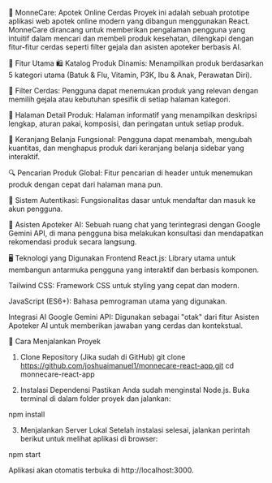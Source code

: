 🏥 MonneCare: Apotek Online Cerdas
Proyek ini adalah sebuah prototipe aplikasi web apotek online modern yang dibangun menggunakan React. MonneCare dirancang untuk memberikan pengalaman pengguna yang intuitif dalam mencari dan membeli produk kesehatan, dilengkapi dengan fitur-fitur cerdas seperti filter gejala dan asisten apoteker berbasis AI.

🧩 Fitur Utama
🛍️ Katalog Produk Dinamis: Menampilkan produk berdasarkan 5 kategori utama (Batuk & Flu, Vitamin, P3K, Ibu & Anak, Perawatan Diri).

🧠 Filter Cerdas: Pengguna dapat menemukan produk yang relevan dengan memilih gejala atau kebutuhan spesifik di setiap halaman kategori.

📄 Halaman Detail Produk: Halaman informatif yang menampilkan deskripsi lengkap, aturan pakai, komposisi, dan peringatan untuk setiap produk.

🛒 Keranjang Belanja Fungsional: Pengguna dapat menambah, mengubah kuantitas, dan menghapus produk dari keranjang belanja sidebar yang interaktif.

🔍 Pencarian Produk Global: Fitur pencarian di header untuk menemukan produk dengan cepat dari halaman mana pun.

👤 Sistem Autentikasi: Fungsionalitas dasar untuk mendaftar dan masuk ke akun pengguna.

🤖 Asisten Apoteker AI: Sebuah ruang chat yang terintegrasi dengan Google Gemini API, di mana pengguna bisa melakukan konsultasi dan mendapatkan rekomendasi produk secara langsung.

🖥️ Teknologi yang Digunakan
Frontend
React.js: Library utama untuk membangun antarmuka pengguna yang interaktif dan berbasis komponen.

Tailwind CSS: Framework CSS untuk styling yang cepat dan modern.

JavaScript (ES6+): Bahasa pemrograman utama yang digunakan.

Integrasi AI
Google Gemini API: Digunakan sebagai "otak" dari fitur Asisten Apoteker AI untuk memberikan jawaban yang cerdas dan kontekstual.

🏁 Cara Menjalankan Proyek

1. Clone Repository (Jika sudah di GitHub)
   git clone https://github.com/joshuaimanuel1/monnecare-react-app.git
   cd monnecare-react-app

2. Instalasi Dependensi
   Pastikan Anda sudah menginstal Node.js. Buka terminal di dalam folder proyek dan jalankan:

npm install

3. Menjalankan Server Lokal
   Setelah instalasi selesai, jalankan perintah berikut untuk melihat aplikasi di browser:

npm start

Aplikasi akan otomatis terbuka di http://localhost:3000.
